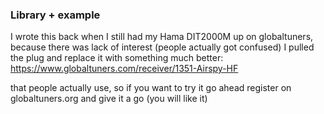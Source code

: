 ### Library + example
I wrote this back when I still had my Hama DIT2000M up on globaltuners, because there was lack of interest (people actually got confused) I pulled the plug and replace it with something much better: https://www.globaltuners.com/receiver/1351-Airspy-HF

that people actually use, so if you want to try it go ahead register on globaltuners.org and give it a go (you will like it)
